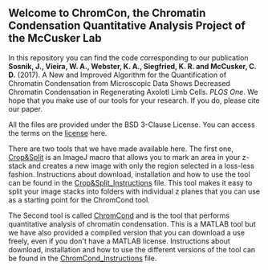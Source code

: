## Welcome to ChromCon, the Chromatin Condensation Quantitative Analysis Project of the McCusker Lab

In this repository you can find the code corresponding to our publication **Sosnik, J., Vieira, W. A., Webster, K. A., Siegfried, K. R. and McCusker, C. D.** (2017). A New and Improved Algorithm for the Quantification of Chromatin Condensation from Microscopic Data Shows Decreased Chromatin Condensation in Regenerating Axolotl Limb Cells. *PLOS One*. We hope that you make use of our tools for your research. If you do, please cite our paper. 

All the files are provided under the BSD 3-Clause License. You can access the terms on the [license](https://mccuskerlab.github.io/ChromCon/LIC) here.

There are two tools that we have made available here. The first one, [Crop&Split](https://raw.githubusercontent.com/McCuskerLab/ChromCon/gh-pages/Crop%26Split.ijm?token=AZEhMVG9TW9AJgOitLE8QbTEzOmf_GXiks5Zmx2TwA%3D%3D) is an ImageJ macro that allows you to mark an area in your z-stack and creates a new image with only the region selected in a loss-less fashion. Instructions about download, installation and how to use the tool can be found in the [Crop&Split_Instructions](https://mccuskerlab.github.io/ChromCon/Crop%26Split_Instructions) file. This tool makes it easy to split your image stacks into folders with individual z planes that you can use as a starting point for the ChromCond tool.

The Second tool is called [ChromCond](https://github.com/McCuskerLab/ChromCon/blob/master/ChromCond.m+) and is the tool that performs quantitative analysis of chromatin condensation. This is a MATLAB tool but we have also provided a compiled version that you can download a use freely, even if you don't have a MATLAB license. Instructions about download, installation and how to use the different versions of the tool can be found in the [ChromCond_Instructions](https://mccuskerlab.github.io/ChromCon/ChromCond_Instructions) file.


